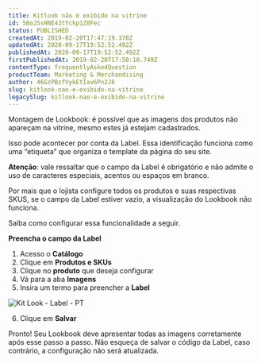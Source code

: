 ```yaml
---
title: Kitlook não é exibido na vitrine
id: 5BoJ5sHNE43tYckp1Z8Fec
status: PUBLISHED
createdAt: 2019-02-20T17:47:19.370Z
updatedAt: 2020-09-17T19:52:52.492Z
publishedAt: 2020-09-17T19:52:52.492Z
firstPublishedAt: 2019-02-20T17:50:10.749Z
contentType: frequentlyAskedQuestion
productTeam: Marketing & Merchandising
author: 46GzPBzfVykEtIav6Pn2J8
slug: kitlook-nao-e-exibido-na-vitrine
legacySlug: kitlook-nao-e-exibido-na-vitrine
---
```


Montagem de Lookbook: é possível que as imagens dos produtos não apareçam na vitrine, mesmo estes já estejam cadastrados.  

Isso pode acontecer por conta da Label. Essa identificação funciona como uma “etiqueta” que organiza o template da página do seu site. 

__Atenção__: vale ressaltar que o campo da Label é obrigatório e não admite o uso de caracteres especiais, acentos ou espaços em branco. 

Por mais que o lojista configure todos os produtos e suas respectivas SKUS, se o campo da Label estiver vazio, a visualização do Lookbook não funciona.

Saiba como configurar essa funcionalidade a seguir.

__Preencha o campo da Label__

1. Acesso o  __Catálogo__
2. Clique em __Produtos e SKUs__
3. Clique no __produto__ que deseja configurar
4. Vá para a aba __Imagens__
5. Insira um termo para preencher a __Label__

  ![Kit Look - Label - PT](//images.ctfassets.net/alneenqid6w5/7FR879Lzl3eEDmAHiBV0TV/ba398076f25a3f1bc85df073e0e571c4/7FR879Lzl3eEDmAHiBV0TV_pt.png)

6. Clique em __Salvar__

Pronto! Seu Lookbook deve apresentar todas as imagens corretamente após esse passo a passo. Não esqueça de salvar o código da Label, caso contrário, a configuração não será atualizada.
